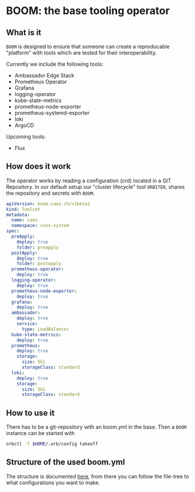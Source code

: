 # BOOM: the base tooling operator

## What is it

`BOOM` is designed to ensure that someone can create a reproducable "platform" with tools which are tested for their interoperability.

Currently we include the following tools:

- Ambassador Edge Stack
- Prometheus Operator
- Grafana
- logging-operator
- kube-state-metrics
- prometheus-node-exporter
- prometheus-systemd-exporter
- loki
- ArgoCD

Upcoming tools:

- Flux

## How does it work

The operator works by reading a configuration (crd) located in a GIT Repository.
In our default setup our "cluster lifecycle" tool `ORBITER`, shares the repository and secrets with `BOOM`.

```yaml
apiVersion: boom.caos.ch/v1beta1
kind: Toolset
metadata:
  name: caos
  namespace: caos-system
spec:
  preApply:
    deploy: true
    folder: preapply
  postApply:
    deploy: true
    folder: postapply
  prometheus-operator:
    deploy: true
  logging-operator:
    deploy: true
  prometheus-node-exporter:
    deploy: true
  grafana:
    deploy: true
  ambassador:
    deploy: true
    service:
      type: LoadBalancer
  kube-state-metrics:
    deploy: true
  prometheus:
    deploy: true
    storage:
      size: 5Gi
      storageClass: standard
  loki:
    deploy: true
    storage:
      size: 5Gi
      storageClass: standard
```

## How to use it

There has to be a git-repository with an boom.yml in the base. Then a `BOOM` instance can be started with 
```bash
orbctl -f $HOME/.orb/config takeoff
```

## Structure of the used boom.yml 

The structure is documented [here](yml/ToolsetSpec.md), from there you can follow the file-tree to what configurations you want to make.

